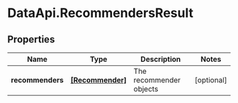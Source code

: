 # DataApi.RecommendersResult

## Properties

Name | Type | Description | Notes
------------ | ------------- | ------------- | -------------
**recommenders** | [**[Recommender]**](Recommender.md) | The recommender objects | [optional] 


